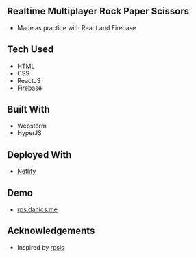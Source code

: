 ## Realtime Multiplayer Rock Paper Scissors
- Made as practice with React and Firebase

## Tech Used
- HTML
- CSS
- ReactJS
- Firebase

## Built With
- Webstorm
- HyperJS

## Deployed With 
- [Netlify](https://www.netlify.com/)

## Demo
- [rps.danics.me](https://rps.danics.me)

## Acknowledgements 
- Inspired by [rpsls](https://rpsls.net)
